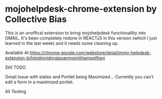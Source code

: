 # mojohelpdesk-chrome-extension by Collective Bias

This is an unoffical extension to bring mojohelpdesk functionallity into GMAIL. It's been completely redone in REACTJS in this version (which I just learned in the last week) and it needs some cleaning up.

Available At https://chrome.google.com/webstore/detail/mojo-helpdesk-extension-b/himdmnjdmgjpoanmgmjiihempplfianj

Still TODO

Gmail
Issue with states and Portlet being Maximized... Currently you can't edit a form in a maximized portlet.

All
Testing